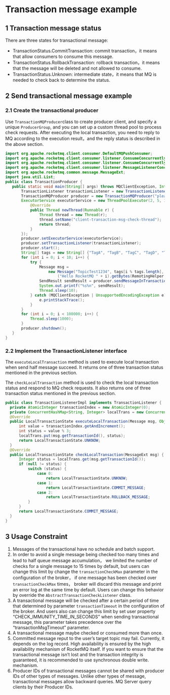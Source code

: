 # Transaction message example 

## 1 Transaction message status 
There are three states for transactional message:  
- TransactionStatus.CommitTransaction: commit transaction，it means that allow consumers to consume this message.  
- TransactionStatus.RollbackTransaction: rollback transaction，it means that the message will be deleted and not allowed to consume.  
- TransactionStatus.Unknown: intermediate state，it means that MQ is needed to check back to determine the status.

## 2 Send transactional message example

### 2.1 Create the transactional producer 
Use ```TransactionMQProducer```class to create producer client, and specify a unique ```ProducerGroup```, and you can set up a custom thread pool to process check requests. After executing the local transaction, you need to reply to MQ according to the execution result，and the reply status is described in the above section.  
```java
import org.apache.rocketmq.client.consumer.DefaultMQPushConsumer;
import org.apache.rocketmq.client.consumer.listener.ConsumeConcurrentlyContext;
import org.apache.rocketmq.client.consumer.listener.ConsumeConcurrentlyStatus;
import org.apache.rocketmq.client.consumer.listener.MessageListenerConcurrently;
import org.apache.rocketmq.common.message.MessageExt;
import java.util.List;
public class TransactionProducer {
   public static void main(String[] args) throws MQClientException, InterruptedException {
       TransactionListener transactionListener = new TransactionListenerImpl();
       TransactionMQProducer producer = new TransactionMQProducer("please_rename_unique_group_name");
       ExecutorService executorService = new ThreadPoolExecutor(2, 5, 100, TimeUnit.SECONDS, new ArrayBlockingQueue<Runnable>(2000), new ThreadFactory() {
           @Override
           public Thread newThread(Runnable r) {
               Thread thread = new Thread(r);
               thread.setName("client-transaction-msg-check-thread");
               return thread;
           }
       });
       producer.setExecutorService(executorService);
       producer.setTransactionListener(transactionListener);
       producer.start();
       String[] tags = new String[] {"TagA", "TagB", "TagC", "TagD", "TagE"};
       for (int i = 0; i < 10; i++) {
           try {
               Message msg =
                   new Message("TopicTest1234", tags[i % tags.length], "KEY" + i,
                       ("Hello RocketMQ " + i).getBytes(RemotingHelper.DEFAULT_CHARSET));
               SendResult sendResult = producer.sendMessageInTransaction(msg, null);
               System.out.printf("%s%n", sendResult);
               Thread.sleep(10);
           } catch (MQClientException | UnsupportedEncodingException e) {
               e.printStackTrace();
           }
       }
       for (int i = 0; i < 100000; i++) {
           Thread.sleep(1000);
       }
       producer.shutdown();
   }
}
```

### 2.2 Implement the TransactionListener interface
The ```executeLocalTransaction``` method is used to execute local transaction when send half message succeed. It returns one of three transaction status mentioned in the previous section.

The ```checkLocalTransaction``` method is used to check the local transaction status and respond to MQ check requests. It also returns one of three transaction status mentioned in the previous section. 
```java
public class TransactionListenerImpl implements TransactionListener {
  private AtomicInteger transactionIndex = new AtomicInteger(0);
  private ConcurrentHashMap<String, Integer> localTrans = new ConcurrentHashMap<>();
  @Override
  public LocalTransactionState executeLocalTransaction(Message msg, Object arg) {
      int value = transactionIndex.getAndIncrement();
      int status = value % 3;
      localTrans.put(msg.getTransactionId(), status);
      return LocalTransactionState.UNKNOW;
  }
  @Override
  public LocalTransactionState checkLocalTransaction(MessageExt msg) {
      Integer status = localTrans.get(msg.getTransactionId());
      if (null != status) {
          switch (status) {
              case 0:
                  return LocalTransactionState.UNKNOW;
              case 1:
                  return LocalTransactionState.COMMIT_MESSAGE;
              case 2:
                  return LocalTransactionState.ROLLBACK_MESSAGE;
          }
      }
      return LocalTransactionState.COMMIT_MESSAGE;
  }
}
```

## 3 Usage Constraint  
1. Messages of the transactional have no schedule and batch support.
2. In order to avoid a single message being checked too many times and lead to half queue message accumulation， we limited the number of checks for a single message to 15 times by default, but users can change this limit by change the ```transactionCheckMax``` parameter in the configuration of the broker， if one message has been checked over ```transactionCheckMax``` times， broker will discard this message and print an error log at the same time by default. Users can change this behavior by override the ```AbstractTransactionCheckListener``` class.
3. A transactional message will be checked after a certain period of time that determined by parameter ```transactionTimeout``` in the configuration of the broker. And users also can change this limit by set user property “CHECK_IMMUNITY_TIME_IN_SECONDS” when sending transactional message, this parameter takes precedence over the “transactionMsgTimeout” parameter. 
4. A transactional message maybe checked or consumed more than once. 
5. Committed message reput to the user’s target topic may fail. Currently, it depends on the log record. High availability is ensured by the high availability mechanism of RocketMQ itself. If you want to ensure that the transactional message isn’t lost and the transaction integrity is guaranteed, it is recommended to use synchronous double write. mechanism. 
6. Producer IDs of transactional messages cannot be shared with producer IDs of other types of messages. Unlike other types of message, transactional messages allow backward queries. MQ Server query clients by their Producer IDs.

